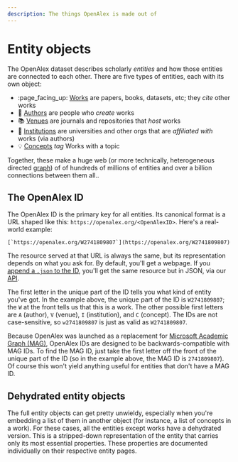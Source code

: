 ```yaml
---
description: The things OpenAlex is made out of
---
```


# Entity objects

The OpenAlex dataset describes scholarly _entities_ and how those entities are connected to each other. There are five types of entities, each with its own object:

* :page\_facing\_up: [Works](work.md) are papers, books, datasets, etc; they _cite_ other works
* :woman: [Authors](author.md) are people who _create_ works
* :books: [Venues](venue.md) are journals and repositories that _host_ works
* :school: [Institutions](institution.md) are universities and other orgs that are _affiliated with_ works (via authors)
* :bulb: [Concepts](concept.md) _tag_ Works with a topic

Together, these make a huge web (or more technically, heterogeneous directed [graph](https://en.wikipedia.org/wiki/Graph\_theory)) of of hundreds of millions of entities and over a billion connections between them all..

## The OpenAlex ID

The OpenAlex ID is the primary key for all entities. Its canonical format is a URL shaped like this: `https://openalex.org/<OpenAlexID>`. Here's a real-world example:&#x20;

``[`https://openalex.org/W2741809807`](https://openalex.org/W2741809807)``

The resource served at that URL is always the same, but its representation depends on what you ask for. By default, you'll get a webpage. If you [append a `.json` to the ID](https://openalex.org/W2741809807.json), you'll get the same resource but in JSON, via our [API](../api/).

The first letter in the unique part of the ID tells you what kind of entity you've got. In the example above, the unique part of the ID is `W2741809807`; the `W` at the front tells us that this is a work. The other possible first letters are `A` (author), `V` (venue), `I` (institution), and `C` (concept). The IDs are not case-sensitive, so `w2741809807` is just as valid as `W2741809807`.

Because OpenAlex was launched as a replacement for [Microsoft Academic Graph (MAG)](https://www.microsoft.com/en-us/research/project/microsoft-academic-graph/), OpenAlex IDs are designed to be backwards-compatible with MAG IDs. To find the MAG ID, just take the first letter off the front of the unique part of the ID (so in the example above, the MAG ID is `2741809807`). Of course this won't yield anything useful for entities that don't have a MAG ID.

## Dehydrated entity objects

The full entity objects can get pretty unwieldy, especially when you're embedding a list of them in another object (for instance, a list of concepts in a work). For these cases, all the entities except works have a dehydrated version. This is a stripped-down representation of the entity that carries only its most essential properties. These properties are documented individually on their respective entity pages.

##

